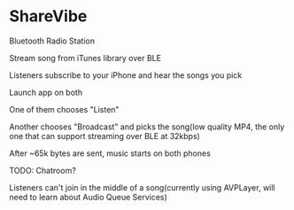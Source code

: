 # ShareVibe

Bluetooth Radio Station

Stream song from iTunes library over BLE

Listeners subscribe to your iPhone and hear the songs you pick

Launch app on both

One of them chooses "Listen"

Another chooses "Broadcast" and picks the song(low quality MP4, the only one that can support streaming over BLE at 32kbps)

After ~65k bytes are sent, music starts on both phones

TODO:
Chatroom?

Listeners can't join in the middle of a song(currently using AVPLayer, will need to learn about Audio Queue Services)
